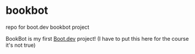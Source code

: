 # bookbot
repo for boot.dev bookbot project

BookBot is my first [Boot.dev](https://www.boot.dev) project! (I have to put this here for the course it's not true)
